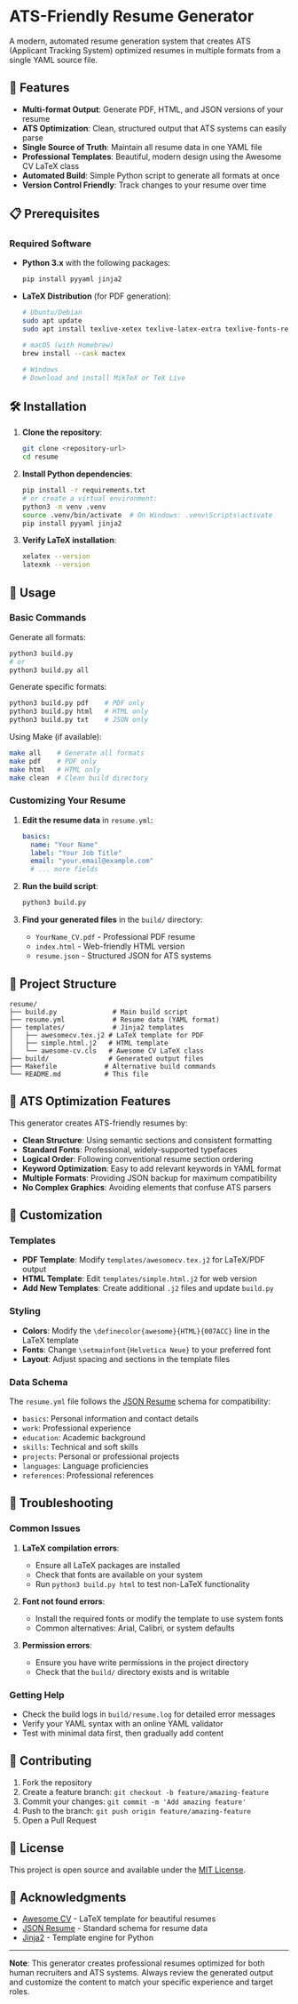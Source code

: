 # ATS-Friendly Resume Generator

A modern, automated resume generation system that creates ATS (Applicant Tracking System) optimized resumes in multiple formats from a single YAML source file.

## 🚀 Features

- **Multi-format Output**: Generate PDF, HTML, and JSON versions of your resume
- **ATS Optimization**: Clean, structured output that ATS systems can easily parse
- **Single Source of Truth**: Maintain all resume data in one YAML file
- **Professional Templates**: Beautiful, modern design using the Awesome CV LaTeX class
- **Automated Build**: Simple Python script to generate all formats at once
- **Version Control Friendly**: Track changes to your resume over time

## 📋 Prerequisites

### Required Software

- **Python 3.x** with the following packages:
  ```bash
  pip install pyyaml jinja2
  ```

- **LaTeX Distribution** (for PDF generation):
  ```bash
  # Ubuntu/Debian
  sudo apt update
  sudo apt install texlive-xetex texlive-latex-extra texlive-fonts-recommended texlive-fonts-extra latexmk

  # macOS (with Homebrew)
  brew install --cask mactex

  # Windows
  # Download and install MikTeX or TeX Live
  ```

## 🛠️ Installation

1. **Clone the repository**:
   ```bash
   git clone <repository-url>
   cd resume
   ```

2. **Install Python dependencies**:
   ```bash
   pip install -r requirements.txt
   # or create a virtual environment:
   python3 -m venv .venv
   source .venv/bin/activate  # On Windows: .venv\Scripts\activate
   pip install pyyaml jinja2
   ```

3. **Verify LaTeX installation**:
   ```bash
   xelatex --version
   latexmk --version
   ```

## 📝 Usage

### Basic Commands

Generate all formats:
```bash
python3 build.py
# or
python3 build.py all
```

Generate specific formats:
```bash
python3 build.py pdf    # PDF only
python3 build.py html   # HTML only
python3 build.py txt    # JSON only
```

Using Make (if available):
```bash
make all    # Generate all formats
make pdf    # PDF only
make html   # HTML only
make clean  # Clean build directory
```

### Customizing Your Resume

1. **Edit the resume data** in `resume.yml`:
   ```yaml
   basics:
     name: "Your Name"
     label: "Your Job Title"
     email: "your.email@example.com"
     # ... more fields
   ```

2. **Run the build script**:
   ```bash
   python3 build.py
   ```

3. **Find your generated files** in the `build/` directory:
   - `YourName_CV.pdf` - Professional PDF resume
   - `index.html` - Web-friendly HTML version
   - `resume.json` - Structured JSON for ATS systems

## 📁 Project Structure

```
resume/
├── build.py              # Main build script
├── resume.yml            # Resume data (YAML format)
├── templates/            # Jinja2 templates
│   ├── awesomecv.tex.j2 # LaTeX template for PDF
│   ├── simple.html.j2   # HTML template
│   └── awesome-cv.cls   # Awesome CV LaTeX class
├── build/               # Generated output files
├── Makefile            # Alternative build commands
└── README.md           # This file
```

## 🎯 ATS Optimization Features

This generator creates ATS-friendly resumes by:

- **Clean Structure**: Using semantic sections and consistent formatting
- **Standard Fonts**: Professional, widely-supported typefaces
- **Logical Order**: Following conventional resume section ordering
- **Keyword Optimization**: Easy to add relevant keywords in YAML format
- **Multiple Formats**: Providing JSON backup for maximum compatibility
- **No Complex Graphics**: Avoiding elements that confuse ATS parsers

## 🔧 Customization

### Templates

- **PDF Template**: Modify `templates/awesomecv.tex.j2` for LaTeX/PDF output
- **HTML Template**: Edit `templates/simple.html.j2` for web version
- **Add New Templates**: Create additional `.j2` files and update `build.py`

### Styling

- **Colors**: Modify the `\definecolor{awesome}{HTML}{007ACC}` line in the LaTeX template
- **Fonts**: Change `\setmainfont{Helvetica Neue}` to your preferred font
- **Layout**: Adjust spacing and sections in the template files

### Data Schema

The `resume.yml` file follows the [JSON Resume](https://jsonresume.org/) schema for compatibility:

- `basics`: Personal information and contact details
- `work`: Professional experience
- `education`: Academic background
- `skills`: Technical and soft skills
- `projects`: Personal or professional projects
- `languages`: Language proficiencies
- `references`: Professional references

## 🚨 Troubleshooting

### Common Issues

1. **LaTeX compilation errors**:
   - Ensure all LaTeX packages are installed
   - Check that fonts are available on your system
   - Run `python3 build.py html` to test non-LaTeX functionality

2. **Font not found errors**:
   - Install the required fonts or modify the template to use system fonts
   - Common alternatives: Arial, Calibri, or system defaults

3. **Permission errors**:
   - Ensure you have write permissions in the project directory
   - Check that the `build/` directory exists and is writable

### Getting Help

- Check the build logs in `build/resume.log` for detailed error messages
- Verify your YAML syntax with an online YAML validator
- Test with minimal data first, then gradually add content

## 🤝 Contributing

1. Fork the repository
2. Create a feature branch: `git checkout -b feature/amazing-feature`
3. Commit your changes: `git commit -m 'Add amazing feature'`
4. Push to the branch: `git push origin feature/amazing-feature`
5. Open a Pull Request

## 📄 License

This project is open source and available under the [MIT License](LICENSE).

## 🙏 Acknowledgments

- [Awesome CV](https://github.com/posquit0/Awesome-CV) - LaTeX template for beautiful resumes
- [JSON Resume](https://jsonresume.org/) - Standard schema for resume data
- [Jinja2](https://jinja.palletsprojects.com/) - Template engine for Python

---

**Note**: This generator creates professional resumes optimized for both human recruiters and ATS systems. Always review the generated output and customize the content to match your specific experience and target roles. 
